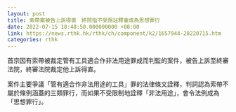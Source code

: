 ```yaml
---
layout: post
title: 索帶案被告上訴得直　終院指不受限註釋會成為思想罪行
date: 2022-07-15 18:48:50.000000000 +08:00
link: https://news.rthk.hk/rthk/ch/component/k2/1657944-20220715.htm
categories: rthk
---
```


首宗因有索帶被裁定管有工具適合作非法用途罪成而判監的案件，被告上訴至終審法院，終審法院裁定他上訴得直。

案件主要爭議「管有適合作非法用途的工具」罪的法律條文詮釋，判詞認為索帶不屬於條例涵蓋的三類罪行，而如果不受限制地詮釋「非法用途」，會令法例成為「思想罪行」。
